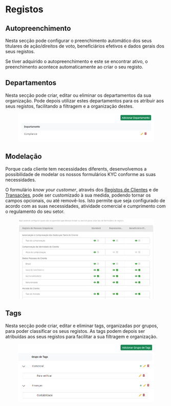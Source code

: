 # Registos

## Autopreenchimento

Nesta secção pode configurar o preenchimento automático dos seus titulares de ação/direitos de voto, beneficiários efetivos e dados gerais dos seus registos.

Se tiver adquirido o autopreenchimento e este se encontrar ativo, o preenchimento acontece automaticamente ao criar o seu registo.

## Departamentos

Nesta secção pode criar, editar ou eliminar os departamentos da sua organização. Pode depois utilizar estes departamentos para os atribuir aos seus registos, facilitando a filtragem e a organização destes.

<figure><img src="../../.gitbook/assets/departamentos.png" alt=""><figcaption></figcaption></figure>

## Modelação

Porque cada cliente tem necessidades diferents, desenvolvemos a possibilidade de modelar os nossos formulários KYC conforme as suas necessidades.

O formulário _know your customer_, através dos [Registos de Clientes](../customer-registrations/) e de [Transações](../registo-de-transacoes/), pode ser customizado à sua medida, podendo tornar os campos opcionais, ou até removê-los. Isto permite que seja configurado de acordo com as suas necessidades, atividade comercial e cumprimento com o regulamento do seu setor.

<figure><img src="../../.gitbook/assets/modelacao (1).jpg" alt=""><figcaption></figcaption></figure>

## Tags

Nesta secção pode criar, editar e eliminar tags, organizadas por grupos, para poder classificar os seus registos. As tags podem depois ser atribuídas aos seus registos para facilitar a sua filtragem e organização.

<figure><img src="../../.gitbook/assets/tags.png" alt="" width="563"><figcaption></figcaption></figure>
